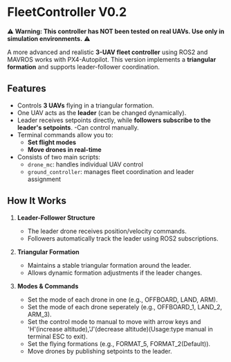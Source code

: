 # FleetController V0.2

⚠️ **Warning: This controller has NOT been tested on real UAVs. Use only in simulation environments.** ⚠️

A more advanced and realistic **3-UAV fleet controller** using ROS2 and MAVROS works with PX4-Autopilot. This version implements a **triangular formation** and supports leader-follower coordination.

## Features

- Controls **3 UAVs** flying in a triangular formation.
- One UAV acts as the **leader** (can be changed dynamically).
- Leader receives setpoints directly, while **followers subscribe to the leader's setpoints**.
-Can control manually.
- Terminal commands allow you to:
  - **Set flight modes**  
  - **Move drones in real-time**
- Consists of two main scripts:
  - `drone_mc`: handles individual UAV control  
  - `ground_controller`: manages fleet coordination and leader assignment  

## How It Works

1. **Leader-Follower Structure**  
   - The leader drone receives position/velocity commands.  
   - Followers automatically track the leader using ROS2 subscriptions.  

2. **Triangular Formation**  
   - Maintains a stable triangular formation around the leader.  
   - Allows dynamic formation adjustments if the leader changes.

3. **Modes & Commands**  
   - Set the mode of each drone in one (e.g., OFFBOARD, LAND, ARM).
   - Set the mode of each drone seperately (e.g., OFFBOARD_1, LAND_2, ARM_3).
   - Set the control mode to manual to move with arrow keys and 'H'(increase altitude),'J'(decrease altitude)(Usage:type manual in terminal ESC to exit).
   - Set the flying formations (e.g., FORMAT_5, FORMAT_2(Default)).    
   - Move drones by publishing setpoints to the leader.  

